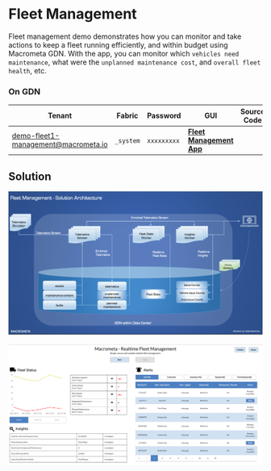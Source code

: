 # Fleet Management

Fleet management demo demonstrates how you can monitor and take actions to keep a fleet running efficiently, and within budget using Macrometa GDN. With the app, you can monitor which `vehicles need maintenance`, what were the `unplanned maintenance cost`, and `overall fleet health`, etc.
### On GDN

| **Tenant** | **Fabric** | **Password** | **GUI** | **Source Code**|
|----------- |----------|-----------|--------------|-----------|
| demo-fleet1-management@macrometa.io | `_system` | `xxxxxxxxx` | [**Fleet Management App**](https://macrometacorp.github.io/demo-fleet-management/) | |


## Solution

![Fleet Management Architecture](/img/fleet-management-architecture.png)
<br/><br/>
![Fleet Management](/img/fleet-management.png)


